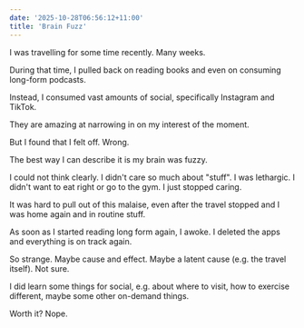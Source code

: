 ```yaml
---
date: '2025-10-28T06:56:12+11:00'
title: 'Brain Fuzz'
---
```


I was travelling for some time recently. Many weeks.

During that time, I pulled back on reading books and even on consuming long-form podcasts.

Instead, I consumed vast amounts of social, specifically Instagram and TikTok.

They are amazing at narrowing in on my interest of the moment.

But I found that I felt off. Wrong.

The best way I can describe it is my brain was fuzzy.

I could not think clearly. I didn't care so much about "stuff". I was lethargic. I didn't want to eat right or go to the gym. I just stopped caring.

It was hard to pull out of this malaise, even after the travel stopped and I was home again and in routine stuff.

As soon as I started reading long form again, I awoke. I deleted the apps and everything is on track again.

So strange. Maybe cause and effect. Maybe a latent cause (e.g. the travel itself). Not sure.

I did learn some things for social, e.g. about where to visit, how to exercise different, maybe some other on-demand things.

Worth it? Nope.




